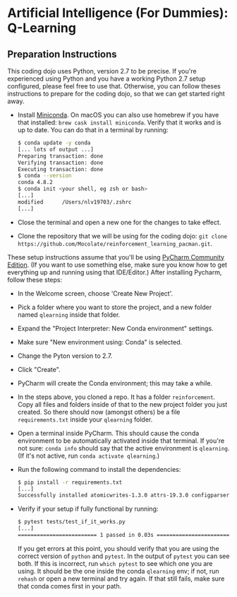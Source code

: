 Artificial Intelligence (For Dummies): Q-Learning
=================================================

Preparation Instructions
------------------------

This coding dojo uses Python, version 2.7 to be precise. If you're experienced
using Python and you have a working Python 2.7 setup configured, please feel
free to use that. Otherwise, you can follow theses instructions to prepare for
the coding dojo, so that we can get started right away.

- Install [Miniconda][Miniconda]. On macOS you can also use homebrew if you have
  that installed: `brew cask install miniconda`. Verify that it works and is up
  to date. You can do that in a terminal by running:

  ```bash
  $ conda update -y conda
  [... lots of output ...]
  Preparing transaction: done
  Verifying transaction: done
  Executing transaction: done
  $ conda --version
  conda 4.8.2
  $ conda init <your shell, eg zsh or bash>
  [...]
  modified      /Users/nlv19703/.zshrc
  [...]
  ```

- Close the terminal and open a new one for the changes to take effect.
- Clone the repository that we will be using for the coding dojo: `git clone
  https://github.com/Mocolate/reinforcement_learning_pacman.git`.

These setup instructions assume that you'll be using [PyCharm Community
Edition][PycharmCE]. (If you want to use something else, make sure you know how
to get everything up and running using that IDE/Editor.) After installing
Pycharm, follow these steps:

- In the Welcome screen, choose 'Create New Project'.
- Pick a folder where you want to store the project, and a new folder named
  `qlearning` inside that folder.
- Expand the "Project Interpreter: New Conda environment" settings.
- Make sure "New environment using: Conda" is selected.
- Change the Pyton version to 2.7.
- Click "Create".
- PyCharm will create the Conda environment; this may take a while.
- In the steps above, you cloned a repo. It has a folder `reinforcement`. Copy
  all files and folders inside of that to the new project folder you just
  created. So there should now (amongst others) be a file `requirements.txt`
  inside your `qlearning` folder.
- Open a terminal inside PyCharm. This should cause the conda environment to be
  automatically activated inside that terminal. If you're not sure: `conda info`
  should say that the active environment is `qlearning`. (If it's not active,
  run `conda activate qlearning`.)
- Run the following command to install the dependencies:

  ```bash
  $ pip install -r requirements.txt
  [...]
  Successfully installed atomicwrites-1.3.0 attrs-19.3.0 configparser-4.0.2 contextlib2-0.6.0.post1 funcsigs-1.0.2 importlib-metadata-1.5.0 more-itertools-5.0.0 packaging-20.1 pathlib2-2.3.5 pluggy-0.13.1 py-1.8.1 pyparsing-2.4.6 pytest-4.6.9 scandir-1.10.0 six-1.14.0 wcwidth-0.1.8 zipp-1.1.0
  ```

- Verify if your setup if fully functional by running:

  ```bash
  $ pytest tests/test_if_it_works.py
  [...]
  ========================= 1 passed in 0.03s =========================
  ```

  If you get errors at this point, you should verify that you are using the
  correct version of `python` and `pytest`. In the output of `pytest` you can
  see both. If this is incorrect, run `which pytest` to see which one you are
  using. It should be the one inside the conda `qlearning` env; if not, run
  `rehash` or open a new terminal and try again. If that still fails, make sure
  that conda comes first in your path.

[Miniconda]: https://docs.conda.io/en/latest/miniconda.html
[pycharmCE]: https://www.jetbrains.com/pycharm/download
